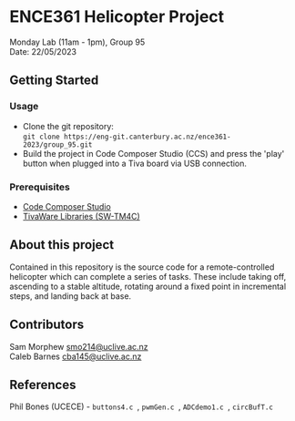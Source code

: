 # ENCE361 Helicopter Project
Monday Lab (11am - 1pm), Group 95 <br>
Date: 22/05/2023

## Getting Started 

### Usage 
- Clone the git repository: <br>
 `git clone https://eng-git.canterbury.ac.nz/ence361-2023/group_95.git `
- Build the project in Code Composer Studio (CCS) and press the 'play' button when plugged into a Tiva board via USB connection.

### Prerequisites  
- [Code Composer Studio](http://processors.wiki.ti.com/index.php/Download_CCS "Download CCS")
- [TivaWare Libraries (SW-TM4C)](http://software-dl.ti.com/tiva-c/SW-TM4C/latest/index_FDS.html "TivaWare Libraries")

## About this project
Contained in this repository is the source code for a remote-controlled helicopter which can complete a series of tasks. These include taking off, ascending to a stable altitude, rotating around a fixed point in incremental steps, and landing back at base.

## Contributors  
Sam Morphew <smo214@uclive.ac.nz> <br>
Caleb Barnes <cba145@uclive.ac.nz>

## References 
Phil Bones (UCECE) -  `buttons4.c `,  `pwmGen.c `,  `ADCdemo1.c `,  `circBufT.c `

